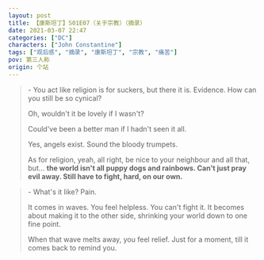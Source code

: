 ```yaml
---
layout: post
title: 【康斯坦丁】S01E07（关于宗教）（摘录）
date: 2021-03-07 22:47
categories: ["DC"]
characters: ["John Constantine"]
tags: ["观后感", "摘录", "康斯坦丁", "宗教", "痛苦"]
pov: 第三人称
origin: 个站
---
```


> \- You act like religion is for suckers, but there it is. Evidence. How can you still be so cynical?
>
> Oh, wouldn't it be lovely if I wasn't?
>
> Could've been a better man if I hadn't seen it all.
>
> Yes, angels exist. Sound the bloody trumpets.
>
> As for religion, yeah, all right, be nice to your neighbour and all that, but... **the world isn't all puppy dogs and rainbows. Can't just pray evil away. Still have to fight, hard, on our own.**

> \- What's it like? Pain.
>
> It comes in waves. You feel helpless. You can't fight it. It becomes about making it to the other side, shrinking your world down to one fine point.
>
> When that wave melts away, you feel relief. Just for a moment, till it comes back to remind you.
